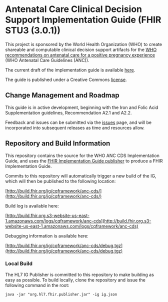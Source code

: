 # Antenatal Care Clinical Decision Support Implementation Guide (FHIR STU3 (3.0.1))

This project is sponsored by the World Health Organization (WHO) to create shareable and computable clinical decision support artifacts for the [WHO recommendations on antenatal care for a positive pregnancy experience](https://www.who.int/reproductivehealth/publications/maternal_perinatal_health/anc-positive-pregnancy-experience/en/) (WHO Antenatal Care Guidelines (ANC)).

The current draft of the implementation guide is available [here](http://build.fhir.org/ig/cqframework/anc-cds/).

The guide is published under a Creative Commons [license](LICENSE.md).

## Change Management and Roadmap

This guide is in active development, beginning with the Iron and Folic Acid Supplementation guidelines, Recommendation A2.1 and A2.2.

Feedback and issues can be submitted via the [issues](issues) page, and will be incorporated into subsequent releases as time and resources allow.

## Repository and Build Information

This repository contains the source for the WHO ANC CDS Implementation Guide, and uses the [FHIR Implementation Guide publisher](http://wiki.hl7.org/index.php?title=IG_Publisher_Documentation) to produce a FHIR Implementation Guide.

Commits to this repository will automatically trigger a new build of the IG, which will then be published to the following location:

[http://build.fhir.org/ig/cqframework/anc-cds/](http://build.fhir.org/ig/cqframework/anc-cds/)

Build log is available here:

[http://build.fhir.org.s3-website-us-east-1.amazonaws.com/logs/cqframework/anc-cds](http://build.fhir.org.s3-website-us-east-1.amazonaws.com/logs/cqframework/anc-cds)

Debugging information is available here:

[http://build.fhir.org/ig/cqframework/anc-cds/debug.tgz](http://build.fhir.org/ig/cqframework/anc-cds/debug.tgz)

### Local Build

The HL7 IG Publisher is committed to this repository to make building as easy as possible. To build locally, clone the repository and issue the following command in the root:

    java -jar "org.hl7.fhir.publisher.jar" -ig ig.json
